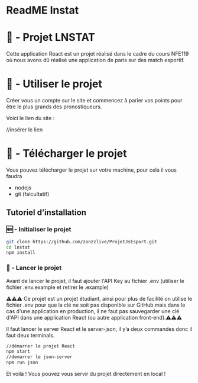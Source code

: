 # ReadME lnstat

# 🤑 - Projet LNSTAT

Cette application React est un projet réalisé dans le cadre du cours NFE119 où nous avons dû réalisé une application de paris sur des match esportif.

# 🐁 - Utiliser le projet

Créer vous un compte sur le site et commencez à parier vos points pour être le plus grands des pronostiqueurs. 

Voici le lien du site : 

//insérer le lien

# 🌟 - Télécharger le projet

Vous pouvez télécharger le projet sur votre machine, pour cela il vous faudra

- nodejs
- git (falcultatif)

## Tutoriel d’installation

### 🆕 - Initialiser le projet

```bash
git clone https://github.com/zonzzlive/ProjetJsEsport.git
cd lnstat
npm install
```

### 🚀 - Lancer le projet
Avant de lancer le projet, il faut ajouter l'API Key au fichier .env (utiliser le fichier .env.example et retirer le .example)

⚠️⚠️⚠️ Ce projet est un projet étudiant, ainsi pour plus de facilité on utilise le fichier .env pour que la clé ne soit pas disponible sur GitHub mais dans le cas d'une application en production, il ne faut pas sauvegarder une clé d'API dans une application React (ou autre application front-end).⚠️⚠️⚠️

Il faut lancer le server React et le server-json, il y’a deux commandes donc il faut deux terminals.


```bash
//démarrer le projet React
npm start
//demarrer le json-server
npm run json
```

Et voilà ! Vous pouvez vous servir du projet directement en local !
